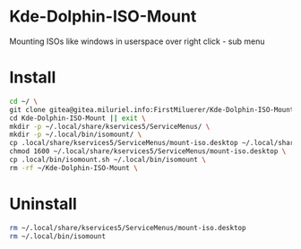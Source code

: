 # Kde-Dolphin-ISO-Mount

Mounting ISOs like windows in userspace over right click - sub menu

# Install

```bash
cd ~/ \
git clone gitea@gitea.miluriel.info:FirstMiluerer/Kde-Dolphin-ISO-Mount.git \
cd Kde-Dolphin-ISO-Mount || exit \
mkdir -p ~/.local/share/kservices5/ServiceMenus/ \
mkdir -p ~/.local/bin/isomount/ \
cp .local/share/kservices5/ServiceMenus/mount-iso.desktop ~/.local/share/kservices5/ServiceMenus/ \
chmod 1600 ~/.local/share/kservices5/ServiceMenus/mount-iso.desktop \
cp .local/bin/isomount.sh ~/.local/bin/isomount \
rm -rf ~/Kde-Dolphin-ISO-Mount \
```

# Uninstall

```bash
rm ~/.local/share/kservices5/ServiceMenus/mount-iso.desktop
rm ~/.local/bin/isomount
```